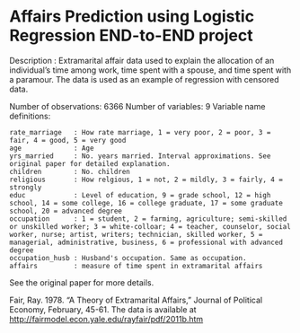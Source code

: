 # Affairs Prediction using Logistic Regression END-to-END project
Description :
Extramarital affair data used to explain the allocation of an individual’s time among work, time spent with a spouse, and time spent with a paramour. The data is used as an example of regression with censored data.

Number of observations: 6366
Number of variables: 9
Variable name definitions:

    rate_marriage   : How rate marriage, 1 = very poor, 2 = poor, 3 = fair, 4 = good, 5 = very good
    age             : Age
    yrs_married     : No. years married. Interval approximations. See original paper for detailed explanation.
    children        : No. children
    religious       : How relgious, 1 = not, 2 = mildly, 3 = fairly, 4 = strongly
    educ            : Level of education, 9 = grade school, 12 = high school, 14 = some college, 16 = college graduate, 17 = some graduate school, 20 = advanced degree
    occupation      : 1 = student, 2 = farming, agriculture; semi-skilled or unskilled worker; 3 = white-colloar; 4 = teacher, counselor, social worker, nurse; artist, writers; technician, skilled worker, 5 = managerial, administrative, business, 6 = professional with advanced degree
    occupation_husb : Husband's occupation. Same as occupation.
    affairs         : measure of time spent in extramarital affairs

See the original paper for more details.

Fair, Ray. 1978. “A Theory of Extramarital Affairs,” Journal of Political Economy, February, 45-61. The data is available at http://fairmodel.econ.yale.edu/rayfair/pdf/2011b.htm
